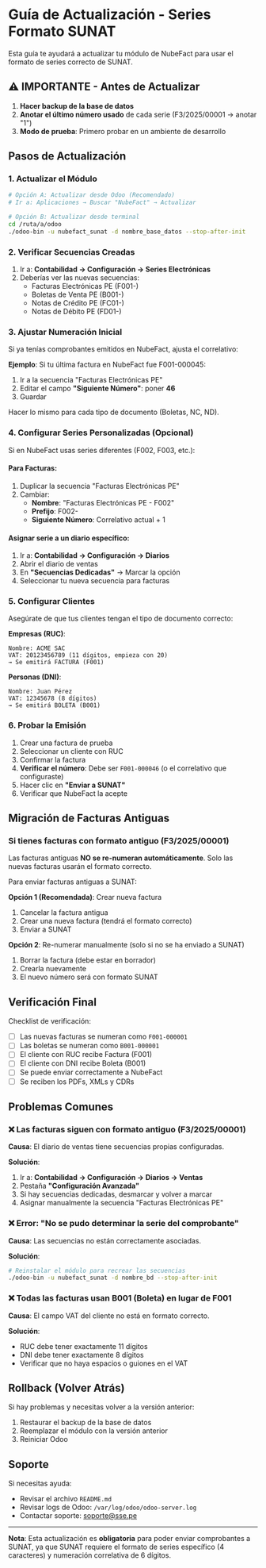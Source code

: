 # Guía de Actualización - Series Formato SUNAT

Esta guía te ayudará a actualizar tu módulo de NubeFact para usar el formato de series correcto de SUNAT.

## ⚠️ IMPORTANTE - Antes de Actualizar

1. **Hacer backup de la base de datos**
2. **Anotar el último número usado** de cada serie (F3/2025/00001 → anotar "1")
3. **Modo de prueba**: Primero probar en un ambiente de desarrollo

## Pasos de Actualización

### 1. Actualizar el Módulo

```bash
# Opción A: Actualizar desde Odoo (Recomendado)
# Ir a: Aplicaciones → Buscar "NubeFact" → Actualizar

# Opción B: Actualizar desde terminal
cd /ruta/a/odoo
./odoo-bin -u nubefact_sunat -d nombre_base_datos --stop-after-init
```

### 2. Verificar Secuencias Creadas

1. Ir a: **Contabilidad → Configuración → Series Electrónicas**
2. Deberías ver las nuevas secuencias:
   - Facturas Electrónicas PE (F001-)
   - Boletas de Venta PE (B001-)
   - Notas de Crédito PE (FC01-)
   - Notas de Débito PE (FD01-)

### 3. Ajustar Numeración Inicial

Si ya tenías comprobantes emitidos en NubeFact, ajusta el correlativo:

**Ejemplo**: Si tu última factura en NubeFact fue F001-000045:

1. Ir a la secuencia "Facturas Electrónicas PE"
2. Editar el campo **"Siguiente Número"**: poner **46**
3. Guardar

Hacer lo mismo para cada tipo de documento (Boletas, NC, ND).

### 4. Configurar Series Personalizadas (Opcional)

Si en NubeFact usas series diferentes (F002, F003, etc.):

#### Para Facturas:
1. Duplicar la secuencia "Facturas Electrónicas PE"
2. Cambiar:
   - **Nombre**: "Facturas Electrónicas PE - F002"
   - **Prefijo**: F002-
   - **Siguiente Número**: Correlativo actual + 1

#### Asignar serie a un diario específico:
1. Ir a: **Contabilidad → Configuración → Diarios**
2. Abrir el diario de ventas
3. En **"Secuencias Dedicadas"** → Marcar la opción
4. Seleccionar tu nueva secuencia para facturas

### 5. Configurar Clientes

Asegúrate de que tus clientes tengan el tipo de documento correcto:

**Empresas (RUC)**:
```
Nombre: ACME SAC
VAT: 20123456789 (11 dígitos, empieza con 20)
→ Se emitirá FACTURA (F001)
```

**Personas (DNI)**:
```
Nombre: Juan Pérez
VAT: 12345678 (8 dígitos)
→ Se emitirá BOLETA (B001)
```

### 6. Probar la Emisión

1. Crear una factura de prueba
2. Seleccionar un cliente con RUC
3. Confirmar la factura
4. **Verificar el número**: Debe ser `F001-000046` (o el correlativo que configuraste)
5. Hacer clic en **"Enviar a SUNAT"**
6. Verificar que NubeFact la acepte

## Migración de Facturas Antiguas

### Si tienes facturas con formato antiguo (F3/2025/00001)

Las facturas antiguas **NO se re-numeran automáticamente**. Solo las nuevas facturas usarán el formato correcto.

Para enviar facturas antiguas a SUNAT:

**Opción 1 (Recomendada)**: Crear nueva factura
1. Cancelar la factura antigua
2. Crear una nueva factura (tendrá el formato correcto)
3. Enviar a SUNAT

**Opción 2**: Re-numerar manualmente (solo si no se ha enviado a SUNAT)
1. Borrar la factura (debe estar en borrador)
2. Crearla nuevamente
3. El nuevo número será con formato SUNAT

## Verificación Final

Checklist de verificación:

- [ ] Las nuevas facturas se numeran como `F001-000001`
- [ ] Las boletas se numeran como `B001-000001`
- [ ] El cliente con RUC recibe Factura (F001)
- [ ] El cliente con DNI recibe Boleta (B001)
- [ ] Se puede enviar correctamente a NubeFact
- [ ] Se reciben los PDFs, XMLs y CDRs

## Problemas Comunes

### ❌ Las facturas siguen con formato antiguo (F3/2025/00001)

**Causa**: El diario de ventas tiene secuencias propias configuradas.

**Solución**:
1. Ir a: **Contabilidad → Configuración → Diarios → Ventas**
2. Pestaña **"Configuración Avanzada"**
3. Si hay secuencias dedicadas, desmarcar y volver a marcar
4. Asignar manualmente la secuencia "Facturas Electrónicas PE"

### ❌ Error: "No se pudo determinar la serie del comprobante"

**Causa**: Las secuencias no están correctamente asociadas.

**Solución**:
```bash
# Reinstalar el módulo para recrear las secuencias
./odoo-bin -u nubefact_sunat -d nombre_bd --stop-after-init
```

### ❌ Todas las facturas usan B001 (Boleta) en lugar de F001

**Causa**: El campo VAT del cliente no está en formato correcto.

**Solución**:
- RUC debe tener exactamente 11 dígitos
- DNI debe tener exactamente 8 dígitos
- Verificar que no haya espacios o guiones en el VAT

## Rollback (Volver Atrás)

Si hay problemas y necesitas volver a la versión anterior:

1. Restaurar el backup de la base de datos
2. Reemplazar el módulo con la versión anterior
3. Reiniciar Odoo

## Soporte

Si necesitas ayuda:
- Revisar el archivo `README.md`
- Revisar logs de Odoo: `/var/log/odoo/odoo-server.log`
- Contactar soporte: soporte@sse.pe

---

**Nota**: Esta actualización es **obligatoria** para poder enviar comprobantes a SUNAT, ya que SUNAT requiere el formato de series específico (4 caracteres) y numeración correlativa de 6 dígitos.


